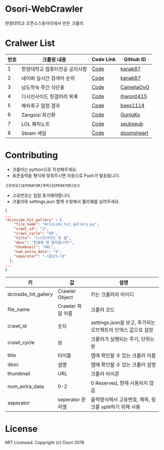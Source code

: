 ﻿# Osori-WebCrawler
한양대학교 오픈소스동아리에서 만든 크롤러

# Cralwer List
번호 |  크롤링 내용 | Code Link | Github ID
----| ------|---------|-----------|
1 | 한양대학교 컴퓨터전공 공지사항 | [Code](https://github.com/HyOsori/Osori-WebCrawler/blob/master/hanyang_university_cs_notice.py) | [kanak87](https://github.com/kanak87)
2 | 네이버 실시간 검색어 순위 | [Code](https://github.com/HyOsori/Osori-WebCrawler/blob/master/naver_realrank.py) | [kanak87](https://github.com/kanak87)
3 | 남도학숙 주간 식단표  | [Code](https://github.com/HyOsori/Osori-WebCrawler/blob/master/NDHS_Crawler.py) | [CameliaOvO](https://github.com/CameliaOvO)
4 | 디시인사이드 힛갤러리 목록  | [Code](https://github.com/HyOsori/Osori-WebCrawler/blob/master/dcinside_hit_gallery.py) | [jhwon0415](https://github.com/jhwon0415)
5 | 해외축구 일정 결과  | [Code](https://github.com/HyOsori/Osori-WebCrawler/blob/master/FootballGameCrawler.py) | [bees1114](https://github.com/bees1114)
6 | Zangsisi 최신화 | [Code](https://github.com/HyOsori/Osori-WebCrawler/blob/master/zangsisi_recent_manga.py) | [GunjuKo](https://github.com/GunjuKo)
7 | LOL 패치노트 | [Code](https://github.com/HyOsori/Osori-WebCrawler/blob/master/LOLUpdateContent.py) | [seubseub](https://github.com/seubseub)
8 | Steam 세일 | [Code](https://github.com/HyOsori/Osori-WebCrawler/blob/master/steamCrawl.py) | [doomsheart](https://github.com/doomsheart)

# Contributing
* 크롤러는 python으로 작성해주세요.
* 표준출력을 형식에 맞춰주시면 자동으로 Push가 발송됩니다.
```
고유번호[SEPERATOR]제목[SEPERATOR]링크
```
* 고유번호는 점점 증가해야합니다.
* 크롤러와 settings.json 함께 수정해서 풀리퀘를 날려주세요.

```json
{
...
"dcinside_hit_gallery" : {
    "file_name": "dcinside_hit_gallery.py",
    "crawl_id": "3",
    "crawl_cycle": "60",
    "title": "디시인사이드 힛 갤",
    "desc": "힛갤에 뭐 올라옵니까?",
    "thumbnail": "URL",
    "num_extra_data": "0",
    "separator": "~!@123~!@"
  },
...
}
```

키 | 값 | 설명
---|----|------
dcinside_hit_gallery | Crawler Object | 키는 크롤러의 아이디
file_name | Crawler 파일 이름 | 크롤러 코드
crawl_id | 숫자 | settings.json을 보고, 추가되는 오브젝트의 인덱스 값으로 설정
crawl_cycle | 분 | 크롤러가 실행되는 주기, 단위는 분
title | 타이틀 | 앱에 확인할 수 있는 크롤러 이름
desc | 설명 | 앱에 확인할 수 있는 크롤러 설명
thumbnail | URL | 크롤러 아이콘
num_extra_data | 0-2 | 0 Reserved, 현재 사용되지 않음
seperator | seperator 문자열 | 출력형식에서 고유번호, 제목, 링크를 split하기 위해 사용



# License
MIT Licensed. Copyright (c) Osori 2016.
